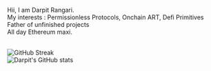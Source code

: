 Hii, I am Darpit Rangari. <br />
My interests : Permissionless Protocols, Onchain ART, Defi Primitives <br />
Father of unfinished projects <br />
All day Ethereum maxi. <br/>
<br/>

![GitHub Streak](http://github-readme-streak-stats.herokuapp.com?user=proxima424&theme=dark&background=000000)
<br/>
![Darpit's GitHub stats](https://github-readme-stats.vercel.app/api?username=proxima424&theme=buefy&show_icons=true)


